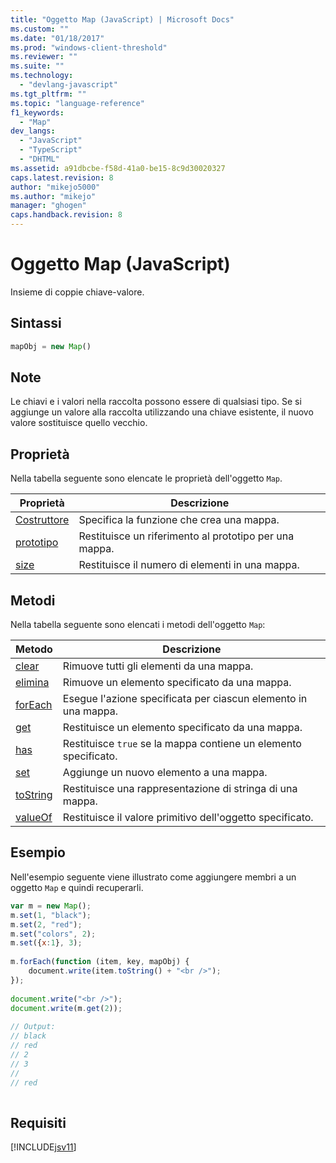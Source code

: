 ```yaml
---
title: "Oggetto Map (JavaScript) | Microsoft Docs"
ms.custom: ""
ms.date: "01/18/2017"
ms.prod: "windows-client-threshold"
ms.reviewer: ""
ms.suite: ""
ms.technology: 
  - "devlang-javascript"
ms.tgt_pltfrm: ""
ms.topic: "language-reference"
f1_keywords: 
  - "Map"
dev_langs: 
  - "JavaScript"
  - "TypeScript"
  - "DHTML"
ms.assetid: a91dbcbe-f58d-41a0-be15-8c9d30020327
caps.latest.revision: 8
author: "mikejo5000"
ms.author: "mikejo"
manager: "ghogen"
caps.handback.revision: 8
---
```

# Oggetto Map (JavaScript)
Insieme di coppie chiave\-valore.  
  
## Sintassi  
  
```javascript  
mapObj = new Map()  
```  
  
## Note  
 Le chiavi e i valori nella raccolta possono essere di qualsiasi tipo.  Se si aggiunge un valore alla raccolta utilizzando una chiave esistente, il nuovo valore sostituisce quello vecchio.  
  
## Proprietà  
 Nella tabella seguente sono elencate le proprietà dell'oggetto `Map`.  
  
|Proprietà|Descrizione|  
|---------------|-----------------|  
|[Costruttore](../../javascript/reference/constructor-property-map.md)|Specifica la funzione che crea una mappa.|  
|[prototipo](../../javascript/reference/prototype-property-map.md)|Restituisce un riferimento al prototipo per una mappa.|  
|[size](../../javascript/reference/size-property-map-javascript.md)|Restituisce il numero di elementi in una mappa.|  
  
## Metodi  
 Nella tabella seguente sono elencati i metodi dell'oggetto `Map`:  
  
|Metodo|Descrizione|  
|------------|-----------------|  
|[clear](../../javascript/reference/clear-method-map-javascript.md)|Rimuove tutti gli elementi da una mappa.|  
|[elimina](../../javascript/reference/delete-method-map-javascript.md)|Rimuove un elemento specificato da una mappa.|  
|[forEach](../../javascript/reference/foreach-method-map-javascript.md)|Esegue l'azione specificata per ciascun elemento in una mappa.|  
|[get](../../javascript/reference/get-method-map-javascript.md)|Restituisce un elemento specificato da una mappa.|  
|[has](../../javascript/reference/has-method-map-javascript.md)|Restituisce `true` se la mappa contiene un elemento specificato.|  
|[set](../../javascript/reference/set-method-map-javascript.md)|Aggiunge un nuovo elemento a una mappa.|  
|[toString](../../javascript/reference/tostring-method-map-javascript.md)|Restituisce una rappresentazione di stringa di una mappa.|  
|[valueOf](../../javascript/reference/valueof-method-map-javascript.md)|Restituisce il valore primitivo dell'oggetto specificato.|  
  
## Esempio  
 Nell'esempio seguente viene illustrato come aggiungere membri a un oggetto `Map` e quindi recuperarli.  
  
```javascript  
var m = new Map();  
m.set(1, "black");  
m.set(2, "red");  
m.set("colors", 2);  
m.set({x:1}, 3);  
  
m.forEach(function (item, key, mapObj) {  
    document.write(item.toString() + "<br />");  
});  
  
document.write("<br />");  
document.write(m.get(2));  
  
// Output:  
// black  
// red  
// 2  
// 3  
//  
// red  
  
```  
  
## Requisiti  
 [!INCLUDE[jsv11](../../javascript/reference/includes/jsv11-md.md)]